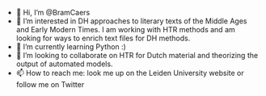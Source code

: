 - 👋 Hi, I’m @BramCaers
- 👀 I’m interested in DH approaches to literary texts of the Middle Ages and Early Modern Times. I am working with HTR methods and am looking for ways to enrich text files for DH methods.
- 🌱 I’m currently learning Python :)
- 💞️ I’m looking to collaborate on HTR for Dutch material and theorizing the output of automated models.
- 📫 How to reach me: look me up on the Leiden University website or follow me on Twitter

<!---
BramCaers/BramCaers is a ✨ special ✨ repository because its `README.md` (this file) appears on your GitHub profile.
You can click the Preview link to take a look at your changes.
--->
